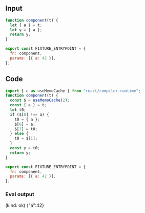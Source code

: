 
## Input

```javascript
function component(t) {
  let { a } = t;
  let y = { a };
  return y;
}

export const FIXTURE_ENTRYPOINT = {
  fn: component,
  params: [{ a: 42 }],
};

```

## Code

```javascript
import { c as useMemoCache } from "react/compiler-runtime";
function component(t) {
  const $ = useMemoCache(2);
  const { a } = t;
  let t0;
  if ($[0] !== a) {
    t0 = { a };
    $[0] = a;
    $[1] = t0;
  } else {
    t0 = $[1];
  }
  const y = t0;
  return y;
}

export const FIXTURE_ENTRYPOINT = {
  fn: component,
  params: [{ a: 42 }],
};

```
      
### Eval output
(kind: ok) {"a":42}
